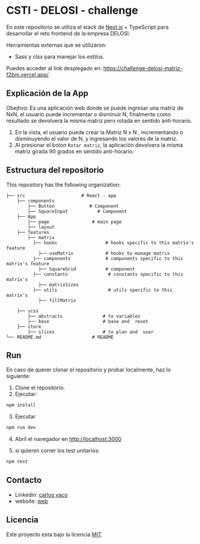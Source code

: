 
# CSTI - DELOSI  - challenge

En este repositorio se utiliza el stack de [Next.js](https://nextjs.org)  + TypeScript  para desarrollar el reto frontend de la empresa DELOSI.

Herramientas externas que se utilizaron:
- Sass y clsx para manejar los estilos.


Puedes acceder al link desplegado en: https://challenge-delosi-matriz-f2bm.vercel.app/


## Explicación de la App
Obejtivo: Es una aplicación web donde  se puede ingresar una matriz de NxN, el usuario  puede incrementar o disminuir N, finalmente como resultado se devolvera la misma matriz pero rotada en sentido anti-horario.

1. En la vista, el usuario puede crear la Matriz N x N , incrementando o disminuyendo el valor de N, y ingresando los valores de la matriz.
2. Al presionar el boton `Rotar matriz`, la aplicación devolvera la misma matriz girada 90 grados en sentido anti-horario.



## Estructura del repositorio

This repository has the following  organization:

    ├── src                     # React - app
        ├── components
            ├── Button             # Component
            ├── SquareInput           # Component
        ├── App
            ├── page                # main page 
            ├── layout              
        ├── features
            ├── matrix                
              ├── hooks                  # hooks specific to this matrix's feature 
                ├── useMatrix            # hooks to manage matrix
              ├── components             # components specific to this matrix's feature
                ├── SquareGrid           # component
              ├── constants               # constants specific to this matrix's 
                ├── matrixSizes           
              ├── utils                   # utils specific to this matrix's 
                ├── fillMatrix           
        
        ├── scss
            ├── abstracts               # to variables
            ├── base                    # base and  reset
        ├── store
            ├── slices                  # to plan and  user
    └── README.md                   # README

## Run

En caso de querer clonar el repositorio y probar localmente, haz lo siguiente:

1. Clone el repositorio.
2. Ejecutar:

```bash
npm install
```

3. Ejecutar

```bash
npm run dev
```

4. Abril el navegador en [http://localhost:3000](http://localhost:3000)

5. si quieren correr los test unitarios:

```bash
npm test
```
## Contacto
* Linkedin: [carlos yaco](https://www.linkedin.com/in/carlos-yaco-tincusi/)
* website: [web](https://carlosyaco.com)

##  Licencia
Este proyecto esta bajo la licencia [MIT](/LICENCE).
